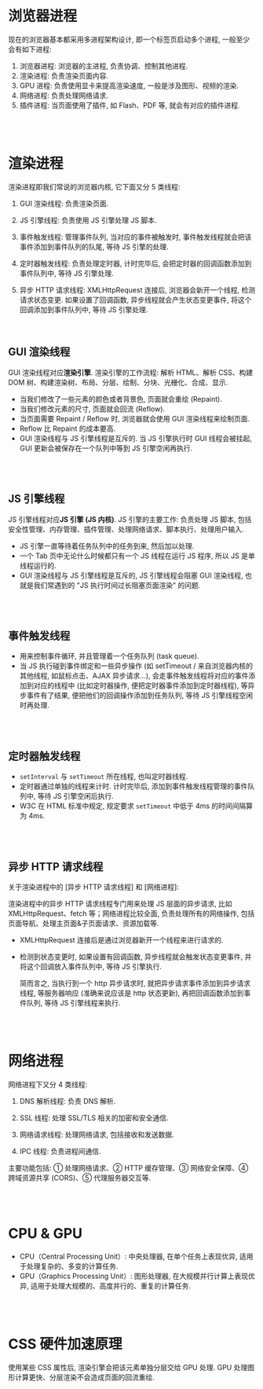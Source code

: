 # 浏览器进程

现在的浏览器基本都采用多进程架构设计, 即一个标签页启动多个进程, 一般至少会有如下进程:

1. 浏览器进程: 浏览器的主进程, 负责协调、控制其他进程.
2. 渲染进程: 负责渲染页面内容.
3. GPU 进程: 负责使用显卡来提高渲染速度, 一般是涉及图形、视频的渲染.
4. 网络进程: 负责处理网络请求.
5. 插件进程: 当页面使用了插件, 如 Flash、PDF 等, 就会有对应的插件进程.

<br><br>

# 渲染进程

渲染进程即我们常说的浏览器内核, 它下面又分 5 类线程:

1. GUI 渲染线程: 负责渲染页面.

2. JS 引擎线程: 负责使用 JS 引擎处理 JS 脚本.

3. 事件触发线程: 管理事件队列, 当对应的事件被触发时, 事件触发线程就会把该事件添加到事件队列的队尾, 等待 JS 引擎的处理.

4. 定时器触发线程: 负责处理定时器, 计时完毕后, 会把定时器的回调函数添加到事件队列中, 等待 JS 引擎处理.

5. 异步 HTTP 请求线程: XMLHttpRequest 连接后, 浏览器会新开一个线程, 检测请求状态变更. 如果设置了回调函数, 异步线程就会产生状态变更事件, 将这个回调添加到事件队列中, 等待 JS 引擎处理.

<br>

## GUI 渲染线程

GUI 渲染线程对应**渲染引擎**. 渲染引擎的工作流程: 解析 HTML、解析 CSS、构建 DOM 树、构建渲染树、布局、分层、绘制、分块、光栅化、合成、显示.

-   当我们修改了一些元素的颜色或者背景色, 页面就会重绘 (Repaint).
-   当我们修改元素的尺寸, 页面就会回流 (Reflow).
-   当页面需要 Repaint / Reflow 时, 浏览器就会使用 GUI 渲染线程来绘制页面.
-   Reflow 比 Repaint 的成本要高.
-   GUI 渲染线程与 JS 引擎线程是互斥的. 当 JS 引擎执行时 GUI 线程会被挂起, GUI 更新会被保存在一个队列中等到 JS 引擎空闲再执行.

<br><br>

## JS 引擎线程

JS 引擎线程对应**JS 引擎 (JS 内核)**. JS 引擎的主要工作: 负责处理 JS 脚本, 包括安全性管理、内存管理、插件管理、处理网络请求、脚本执行、处理用户输入.

-   JS 引擎一直等待着任务队列中的任务到来, 然后加以处理.
-   一个 Tab 页中无论什么时候都只有一个 JS 线程在运行 JS 程序, 所以 JS 是单线程运行的.
-   GUI 渲染线程与 JS 引擎线程是互斥的, JS 引擎线程会阻塞 GUI 渲染线程, 也就是我们常遇到的 "JS 执行时间过长阻塞页面渲染" 的问题.

<br><br>

## 事件触发线程

-   用来控制事件循环, 并且管理着一个任务队列 (task queue).
-   当 JS 执行碰到事件绑定和一些异步操作 (如 setTimeout / 来自浏览器内核的其他线程, 如鼠标点击、AJAX 异步请求...), 会走事件触发线程将对应的事件添加到对应的线程中 (比如定时器操作, 便把定时器事件添加到定时器线程), 等异步事件有了结果, 便把他们的回调操作添加到任务队列, 等待 JS 引擎线程空闲时再处理.

<br><br>

## 定时器触发线程

-   `setInterval` 与 `setTimeout` 所在线程, 也叫定时器线程.
-   定时器通过单独的线程来计时. 计时完毕后, 添加到事件触发线程管理的事件队列中, 等待 JS 引擎空闲后执行.
-   W3C 在 HTML 标准中规定, 规定要求 `setTimeout` 中低于 4ms 的时间间隔算为 4ms.

<br><br>

## 异步 HTTP 请求线程

关于渲染进程中的 [异步 HTTP 请求线程] 和 [网络进程]:

渲染进程中的异步 HTTP 请求线程专门用来处理 JS 层面的异步请求, 比如 XMLHttpRequest、fetch 等；网络进程比较全面, 负责处理所有的网络操作, 包括页面导航、处理主页面&子页面请求、资源加载等.

-   XMLHttpRequest 连接后是通过浏览器新开一个线程来进行请求的.

-   检测到状态变更时, 如果设置有回调函数, 异步线程就会触发状态变更事件, 并将这个回调放入事件队列中, 等待 JS 引擎执行.

    简而言之, 当执行到一个 http 异步请求时, 就把异步请求事件添加到异步请求线程, 等服务器响应 (准确来说应该是 http 状态更新), 再把回调函数添加到事件队列, 等待 JS 引擎线程来执行.

<br><br>

# 网络进程

网络进程下又分 4 类线程:

1. DNS 解析线程: 负责 DNS 解析.

2. SSL 线程: 处理 SSL/TLS 相关的加密和安全通信.

3. 网络请求线程: 处理网络请求, 包括接收和发送数据.

4. IPC 线程: 负责进程间通信.

主要功能包括: ① 处理网络请求、② HTTP 缓存管理、③ 网络安全保障、④ 跨域资源共享 (CORS)、⑤ 代理服务器交互等.

<br><br>

# CPU & GPU

-   CPU（Central Processing Unit）: 中央处理器, 在单个任务上表现优异, 适用于处理复杂的、多变的计算任务.
-   GPU（Graphics Processing Unit）: 图形处理器, 在大规模并行计算上表现优异, 适用于处理大规模的、高度并行的、重复的计算任务.

<br><br>

# CSS 硬件加速原理

使用某些 CSS 属性后, 渲染引擎会把该元素单独分层交给 GPU 处理. GPU 处理图形计算更快、分层渲染不会造成页面的回流重绘.

<br>
